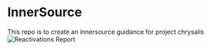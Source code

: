 # InnerSource
This repo is to create an innersource guidance for project chrysalis
![Reactivations Report](https://marketplace.visualstudio.com/items?itemName=EnterpriseServicesDevOpsTeam.ServicesBugReactivationReport&ssr=false#overview)
